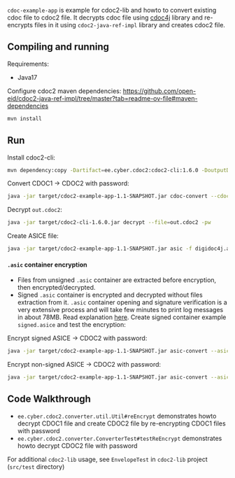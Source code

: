 `cdoc-example-app` is example for cdoc2-lib and howto to convert existing cdoc file to cdoc2 file. 
It decrypts cdoc file using [cdoc4j](https://github.com/open-eid/cdoc4j) library and re-encrypts 
files in it using `cdoc2-java-ref-impl` library and creates cdoc2 file.

## Compiling and running

Requirements:

* Java17

Configure cdoc2 maven dependencies: https://github.com/open-eid/cdoc2-java-ref-impl/tree/master?tab=readme-ov-file#maven-dependencies

```bash
mvn install
```

## Run


Install cdoc2-cli:
```bash
mvn dependency:copy -Dartifact=ee.cyber.cdoc2:cdoc2-cli:1.6.0 -DoutputDirectory=./target
```

Convert CDOC1 -> CDOC2 with password:
```bash
java -jar target/cdoc2-example-app-1.1-SNAPSHOT.jar cdoc-convert --cdoc=src/test/resources/cdoc/valid_cdoc11_ECC.cdoc -p12=src/test/resources/ecc/ecc.p12:test --cdoc2=out.cdoc2
```

Decrypt `out.cdoc2`:
```bash
java -jar target/cdoc2-cli-1.6.0.jar decrypt --file=out.cdoc2 -pw
```

Create ASICE file:
```bash
java -jar target/cdoc2-example-app-1.1-SNAPSHOT.jar asic -f digidoc4j.asice README.md pom.xml
```

#### `.asic` container encryption

* Files from unsigned `.asic` container are extracted before encryption, then encrypted/decrypted.
* Signed `.asic` container is encrypted and decrypted without files extraction from it.
  `.asic` container opening and signature verification is a very extensive process and will take 
  few minutes to print log messages in about 78MB. Read explanation [here](https://github.com/open-eid/digidoc4j/wiki/Questions-&-Answers#why-is-the-library-that-slow).
  Create signed container example `signed.asice` and test the encryption:

Encrypt signed ASICE -> CDOC2 with password:
```bash
java -jar target/cdoc2-example-app-1.1-SNAPSHOT.jar asic-convert --asic=src/test/resources/asic/signed.asice --cdoc2=signedAsic.cdoc2
```

Encrypt non-signed ASICE -> CDOC2 with password:
```bash
java -jar target/cdoc2-example-app-1.1-SNAPSHOT.jar asic-convert --asic=src/test/resources/asic/no-signature.asice --cdoc2=extractedFiles.cdoc2 --tmp=/tmp 
```


## Code Walkthrough

* `ee.cyber.cdoc2.converter.util.Util#reEncrypt` demonstrates howto decrypt CDOC1 file and create CDOC2
  file by re-encrypting CDOC1 files with password
* `ee.cyber.cdoc2.converter.ConverterTest#testReEncrypt` demonstrates howto decrypt CDOC2 file with password

For additional `cdoc2-lib` usage, see `EnvelopeTest` in `cdoc2-lib` project (`src/test` directory)
